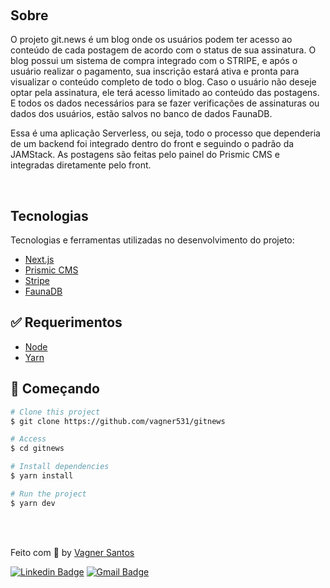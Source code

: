 <p align="center">
   <!-- <img src="https://user-images.githubusercontent.com/36738524/194679135-d4e0a6ac-775b-4642-a395-e1caf4e7411d.png" alt="Página inicial"> -->
</p>

##

<br>

## Sobre 

O projeto git.news é um blog onde os usuários podem ter acesso ao conteúdo de cada postagem de acordo com o status de sua assinatura.
O blog possui um sistema de compra integrado com o STRIPE, e após o usuário realizar o pagamento, sua inscrição estará ativa e pronta para visualizar o conteúdo completo de todo o blog. Caso o usuário não deseje optar pela assinatura, ele terá acesso limitado ao conteúdo das postagens. E todos os dados necessários para se fazer verificações de assinaturas ou dados dos usuários, estão salvos no banco de dados FaunaDB.

Essa é uma aplicação Serverless, ou seja, todo o processo que dependeria de um backend foi integrado dentro do front e seguindo o padrão da JAMStack.
As postagens são feitas pelo painel do Prismic CMS e integradas diretamente pelo front.

<br>


## Tecnologias

Tecnologias e ferramentas utilizadas no desenvolvimento do projeto:

- [Next.js](https://nextjs.org/)
- [Prismic CMS](https://prismic.io/)
- [Stripe](https://stripe.com/)
- [FaunaDB](https://fauna.com/)

## :white_check_mark: Requerimentos ##

- [Node](https://nodejs.org/en/)
- [Yarn](https://yarnpkg.com/lang/en/)

## :checkered_flag: Começando ##

```bash
# Clone this project
$ git clone https://github.com/vagner531/gitnews

# Access
$ cd gitnews

# Install dependencies
$ yarn install

# Run the project
$ yarn dev
```

<br>


<br>


Feito com :blue_heart: by [Vagner Santos](https://github.com/vagner531)

[![Linkedin Badge](https://img.shields.io/badge/-Vagner%20Santos-0d99ff?style=flat-square&logo=Linkedin&logoColor=white&link=https://www.linkedin.com/in/vagnersantosnascimento/)](https://www.linkedin.com/in/vagnersantosnascimento/) 
[![Gmail Badge](https://img.shields.io/badge/-vagnerndsantos@gmail.com-0d99ff?style=flat-square&logo=Gmail&logoColor=white&link=mailto:vganerndsantos@gmail.com)](mailto:vagnerndsantos@gmail.com)
